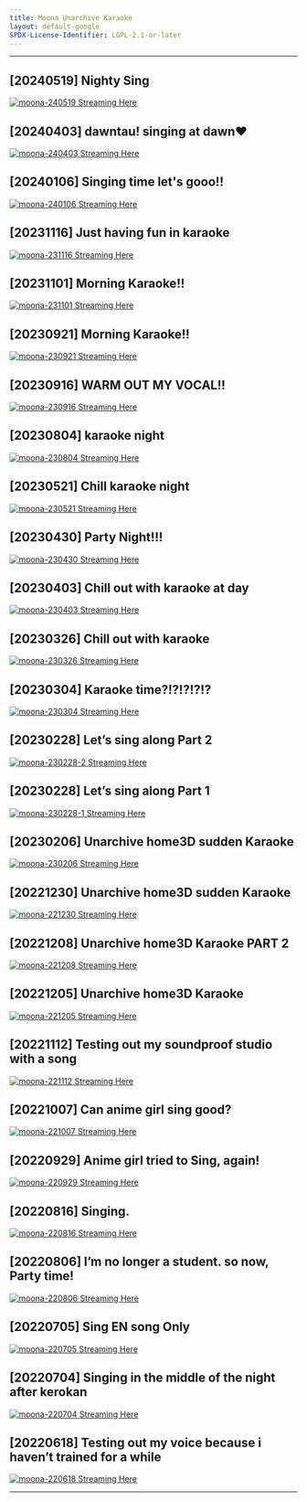 ```yaml
---
title: Moona Unarchive Karaoke
layout: default-google
SPDX-License-Identifier: LGPL-2.1-or-later
---
```


---

## [20240519] Nighty Sing

<a href="/assets/images/20240519.jpg" class="container" data-lightbox="gallery" data-title="[20240519] Nighty Sing">
  <img class="lazyload" data-src="/assets/images/20240519.jpg" alt="moona-240519"/>
</a>
<a href="../moona-240519/" class="button" role="button">
  Streaming Here
</a>

## [20240403] dawntau! singing at dawn♥

<a href="/assets/images/20240403.jpg" class="container" data-lightbox="gallery" data-title="[20240403] dawntau! singing at dawn♥">
  <img class="lazyload" data-src="/assets/images/20240403.jpg" alt="moona-240403"/>
</a>
<a href="../moona-240403/" class="button" role="button">
  Streaming Here
</a>

## [20240106] Singing time let's gooo!!

<a href="/assets/images/20240106.jpg" class="container" data-lightbox="gallery" data-title="[20240106] Singing time let's gooo!!">
  <img class="lazyload" data-src="/assets/images/20240106.jpg" alt="moona-240106"/>
</a>
<a href="../moona-240106/" class="button" role="button">
  Streaming Here
</a>

## [20231116] Just having fun in karaoke

<a href="/assets/images/20231116.jpg" class="container" data-lightbox="gallery" data-title="[20231116] Just having fun in karaoke">
  <img class="lazyload" data-src="/assets/images/20231116.jpg" alt="moona-231116"/>
</a>
<a href="../moona-231116/" class="button" role="button">
  Streaming Here
</a>

## [20231101] Morning Karaoke!!

<a href="/assets/images/20231101.jpg" class="container" data-lightbox="gallery" data-title="[20231101] Morning Karaoke!!">
  <img class="lazyload" data-src="/assets/images/20231101.jpg" alt="moona-231101"/>
</a>
<a href="../moona-231101/" class="button" role="button">
  Streaming Here
</a>

## [20230921] Morning Karaoke!!

<a href="/assets/images/20230921.jpg" class="container" data-lightbox="gallery" data-title="[20230921] Morning Karaoke!!">
  <img class="lazyload" data-src="/assets/images/20230921.jpg" alt="moona-230921"/>
</a>
<a href="../moona-230921/" class="button" role="button">
  Streaming Here
</a>

## [20230916] WARM OUT MY VOCAL!!

<a href="/assets/images/20230916.jpg" class="container" data-lightbox="gallery" data-title="[20230916] WARM OUT MY VOCAL!!">
  <img class="lazyload" data-src="/assets/images/20230916.jpg" alt="moona-230916"/>
</a>
<a href="../moona-230916/" class="button" role="button">
  Streaming Here
</a>

## [20230804] karaoke night

<a href="/assets/images/20230804.jpg" class="container" data-lightbox="gallery" data-title="[20230804] karaoke night">
  <img class="lazyload" data-src="/assets/images/20230804.jpg" alt="moona-230804"/>
</a>
<a href="../moona-230804/" class="button" role="button">
  Streaming Here
</a>

## [20230521] Chill karaoke night

<a href="/assets/images/20230521.jpg" class="container" data-lightbox="gallery" data-title="[20230521] Chill karaoke night">
  <img class="lazyload" data-src="/assets/images/20230521.jpg" alt="moona-230521"/>
</a>
<a href="../moona-230521/" class="button" role="button">
  Streaming Here
</a>

## [20230430] Party Night!!!

<a href="/assets/images/20230430.jpg" class="container" data-lightbox="gallery" data-title="[20230430] Party Night!!!">
  <img class="lazyload" data-src="/assets/images/20230430.jpg" alt="moona-230430"/>
</a>
<a href="../moona-230430/" class="button" role="button">
  Streaming Here
</a>

## [20230403] Chill out with karaoke at day

<a href="/assets/images/20230403.jpg" class="container" data-lightbox="gallery" data-title="[20230403] Chill out with karaoke at day">
  <img class="lazyload" data-src="/assets/images/20230403.jpg" alt="moona-230403"/>
</a>
<a href="../moona-230403/" class="button" role="button">
  Streaming Here
</a>

## [20230326] Chill out with karaoke

<a href="/assets/images/20230326.jpg" class="container" data-lightbox="gallery" data-title="[20230326] Chill out with karaoke">
  <img class="lazyload" data-src="/assets/images/20230326.jpg" alt="moona-230326"/>
</a>
<a href="../moona-230326/" class="button" role="button">
  Streaming Here
</a>

## [20230304] Karaoke time?!?!?!?!?

<a href="/assets/images/20230304.jpg" class="container" data-lightbox="gallery" data-title="[20230304] Karaoke time?!?!?!?!?">
  <img class="lazyload" data-src="/assets/images/20230304.jpg" alt="moona-230304"/>
</a>
<a href="../moona-230304/" class="button" role="button">
  Streaming Here
</a>

## [20230228] Let’s sing along Part 2

<a href="/assets/images/20230228-2.jpg" class="container" data-lightbox="gallery" data-title="[20230228] Let’s sing along Part 2">
  <img class="lazyload" data-src="/assets/images/20230228-2.jpg" alt="moona-230228-2"/>
</a>
<a href="../moona-230228-2/" class="button" role="button">
  Streaming Here
</a>

## [20230228] Let’s sing along Part 1

<a href="/assets/images/20230228-1.jpg" class="container" data-lightbox="gallery" data-title="[20230228] Let’s sing along Part 1">
  <img class="lazyload" data-src="/assets/images/20230228-1.jpg" alt="moona-230228-1"/>
</a>
<a href="../moona-230228-1/" class="button" role="button">
  Streaming Here
</a>

## [20230206] Unarchive home3D sudden Karaoke

<a href="/assets/images/20230206.jpg" class="container" data-lightbox="gallery" data-title="[20230206] Unarchive home3D sudden Karaoke">
  <img class="lazyload" data-src="/assets/images/20230206.jpg" alt="moona-230206"/>
</a>
<a href="../moona-230206/" class="button" role="button">
  Streaming Here
</a>

## [20221230] Unarchive home3D sudden Karaoke

<a href="/assets/images/20221230.jpg" class="container" data-lightbox="gallery" data-title="[20221230] Unarchive home3D sudden Karaoke">
  <img class="lazyload" data-src="/assets/images/20221230.jpg" alt="moona-221230"/>
</a>
<a href="../moona-221230/" class="button" role="button">
  Streaming Here
</a>

## [20221208] Unarchive home3D Karaoke PART 2

<a href="/assets/images/20221208.jpg" class="container" data-lightbox="gallery" data-title="[20221208] Unarchive home3D Karaoke PART 2">
  <img class="lazyload" data-src="/assets/images/20221208.jpg" alt="moona-221208"/>
</a>
<a href="../moona-221208/" class="button" role="button">
  Streaming Here
</a>

## [20221205] Unarchive home3D Karaoke

<a href="/assets/images/20221205.jpg" class="container" data-lightbox="gallery" data-title="[20221205] Unarchive home3D Karaoke">
  <img class="lazyload" data-src="/assets/images/20221205.jpg" alt="moona-221205"/>
</a>
<a href="../moona-221205/" class="button" role="button">
  Streaming Here
</a>

## [20221112] Testing out my soundproof studio with a song

<a href="/assets/images/20221112.jpg" class="container" data-lightbox="gallery" data-title="[20221112] Testing out my soundproof studio with a song">
  <img class="lazyload" data-src="/assets/images/20221112.jpg" alt="moona-221112"/>
</a>
<a href="../moona-221112/" class="button" role="button">
  Streaming Here
</a>

## [20221007] Can anime girl sing good?

<a href="/assets/images/20221007.jpg" class="container" data-lightbox="gallery" data-title="[20221007] Can anime girl sing good?">
  <img class="lazyload" data-src="/assets/images/20221007.jpg" alt="moona-221007"/>
</a>
<a href="../moona-221007/" class="button" role="button">
  Streaming Here
</a>

## [20220929] Anime girl tried to Sing, again!

<a href="/assets/images/20220929.jpg" class="container" data-lightbox="gallery" data-title="[20220929] Anime girl tried to Sing, again!">
  <img class="lazyload" data-src="/assets/images/20220929.jpg" alt="moona-220929"/>
</a>
<a href="../moona-220929/" class="button" role="button">
  Streaming Here
</a>

## [20220816] Singing.

<a href="/assets/images/20220816.jpg" class="container" data-lightbox="gallery" data-title="[20220816] Singing.">
  <img class="lazyload" data-src="/assets/images/20220816.jpg" alt="moona-220816"/>
</a>
<a href="../moona-220816/" class="button" role="button">
  Streaming Here
</a>

## [20220806] I’m no longer a student. so now, Party time!

<a href="/assets/images/20220806.jpg" class="container" data-lightbox="gallery" data-title="[20220806] I’m no longer a student. so now, Party time!">
  <img class="lazyload" data-src="/assets/images/20220806.jpg" alt="moona-220806"/>
</a>
<a href="../moona-220806/" class="button" role="button">
  Streaming Here
</a>

## [20220705] Sing EN song Only

<a href="/assets/images/20220705.jpg" class="container" data-lightbox="gallery" data-title="[20220705] Sing EN song Only">
  <img class="lazyload" data-src="/assets/images/20220705.jpg" alt="moona-220705"/>
</a>
<a href="../moona-220705/" class="button" role="button">
  Streaming Here
</a>

## [20220704] Singing in the middle of the night after kerokan

<a href="/assets/images/20220704.jpg" class="container" data-lightbox="gallery" data-title="[20220704] Singing in the middle of the night after kerokan">
  <img class="lazyload" data-src="/assets/images/20220704.jpg" alt="moona-220704"/>
</a>
<a href="../moona-220704/" class="button" role="button">
  Streaming Here
</a>

## [20220618] Testing out my voice because i haven’t trained for a while

<a href="/assets/images/20220618.jpg" class="container" data-lightbox="gallery" data-title="[20220618] Testing out my voice because i haven’t trained for a while">
  <img class="lazyload" data-src="/assets/images/20220618.jpg" alt="moona-220618"/>
</a>
<a href="../moona-220618/" class="button" role="button">
  Streaming Here
</a>

---
